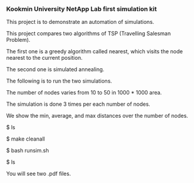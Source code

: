 ### Kookmin University NetApp Lab first simulation kit
This project is to demonstrate an automation of simulations.

This project compares two algorithms of TSP (Travelling Salesman Problem). 

The first one is a greedy algorithm called nearest, which visits the node nearest to the current position. 

The second one is simulated annealing. 

The following is to run the two simulations. 

The number of nodes varies from 10 to 50 in 1000 * 1000 area. 

The simulation is done 3 times per each number of nodes. 

We show the min, average, and max distances over the number of nodes.

$ ls

$ make cleanall

$ bash runsim.sh

$ ls

You will see two .pdf files.
